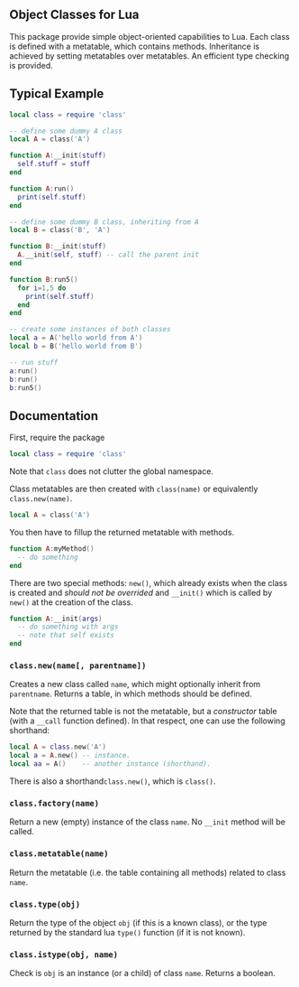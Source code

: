 Object Classes for Lua
----------------------

This package provide simple object-oriented capabilities to Lua.
Each class is defined with a metatable, which contains methods.
Inheritance is achieved by setting metatables over metatables.
An efficient type checking is provided.

## Typical Example

```lua
local class = require 'class'

-- define some dummy A class
local A = class('A')

function A:__init(stuff)
  self.stuff = stuff
end

function A:run()
  print(self.stuff)
end

-- define some dummy B class, inheriting from A
local B = class('B', 'A')

function B:__init(stuff)
  A.__init(self, stuff) -- call the parent init
end

function B:run5()
  for i=1,5 do
    print(self.stuff)
  end
end

-- create some instances of both classes
local a = A('hello world from A')
local b = B('hello world from B')

-- run stuff
a:run()
b:run()
b:run5()
```

## Documentation

First, require the package
```lua
local class = require 'class'
```
Note that `class` does not clutter the global namespace.

Class metatables are then created with `class(name)` or equivalently `class.new(name)`.
```lua
local A = class('A')
```

You then have to fillup the returned metatable with methods.
```lua
function A:myMethod()
  -- do something
end
```

There are two special methods: `new()`, which already exists when the class is created and _should not be overrided_
and `__init()` which is called by `new()` at the creation of the class.
```lua
function A:__init(args)
  -- do something with args
  -- note that self exists
end
```

### `class.new(name[, parentname])`

Creates a new class called `name`, which might optionally inherit from `parentname`.
Returns a table, in which methods should be defined.

Note that the returned table is not the metatable, but a _constructor_ table (with a `__call`
function defined). In that respect, one can use the following shorthand:
```lua
local A = class.new('A')
local a = A.new() -- instance.
local aa = A()    -- another instance (shorthand).
```

There is also a shorthand`class.new()`, which is `class()`.

### `class.factory(name)`

Return a new (empty) instance of the class `name`. No `__init` method will be called.

### `class.metatable(name)`

Return the metatable (i.e. the table containing all methods) related to class `name`.

### `class.type(obj)`

Return the type of the object `obj` (if this is a known class), or the type
returned by the standard lua `type()` function (if it is not known).

### `class.istype(obj, name)`

Check is `obj` is an instance (or a child) of class `name`. Returns a boolean.


